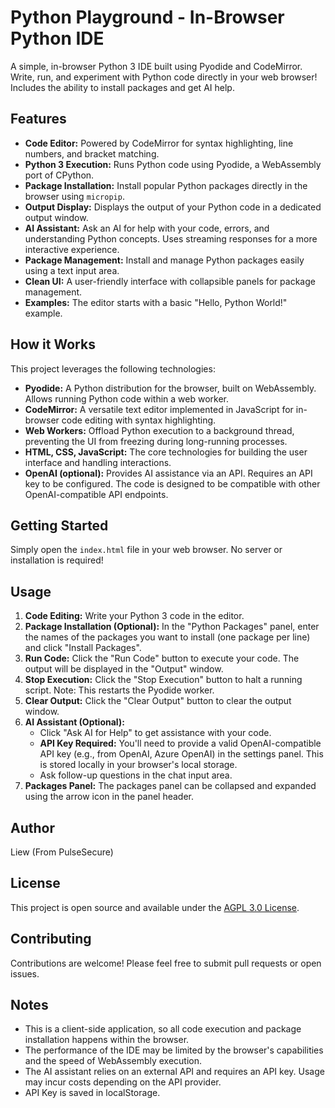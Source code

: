 # Python Playground - In-Browser Python IDE

A simple, in-browser Python 3 IDE built using Pyodide and CodeMirror.  Write, run, and experiment with Python code directly in your web browser!  Includes the ability to install packages and get AI help.

## Features

*   **Code Editor:**  Powered by CodeMirror for syntax highlighting, line numbers, and bracket matching.
*   **Python 3 Execution:** Runs Python code using Pyodide, a WebAssembly port of CPython.
*   **Package Installation:** Install popular Python packages directly in the browser using `micropip`.
*   **Output Display:**  Displays the output of your Python code in a dedicated output window.
*   **AI Assistant:**  Ask an AI for help with your code, errors, and understanding Python concepts.  Uses streaming responses for a more interactive experience.
*   **Package Management:** Install and manage Python packages easily using a text input area.
*   **Clean UI:**  A user-friendly interface with collapsible panels for package management.
*   **Examples:** The editor starts with a basic "Hello, Python World!" example.

## How it Works

This project leverages the following technologies:

*   **Pyodide:**  A Python distribution for the browser, built on WebAssembly.  Allows running Python code within a web worker.
*   **CodeMirror:** A versatile text editor implemented in JavaScript for in-browser code editing with syntax highlighting.
*   **Web Workers:**  Offload Python execution to a background thread, preventing the UI from freezing during long-running processes.
*   **HTML, CSS, JavaScript:** The core technologies for building the user interface and handling interactions.
*   **OpenAI (optional):**  Provides AI assistance via an API.  Requires an API key to be configured.  The code is designed to be compatible with other OpenAI-compatible API endpoints.

## Getting Started

Simply open the `index.html` file in your web browser. No server or installation is required!

## Usage

1.  **Code Editing:** Write your Python 3 code in the editor.
2.  **Package Installation (Optional):** In the "Python Packages" panel, enter the names of the packages you want to install (one package per line) and click "Install Packages".
3.  **Run Code:** Click the "Run Code" button to execute your code. The output will be displayed in the "Output" window.
4.  **Stop Execution:**  Click the "Stop Execution" button to halt a running script.  Note: This restarts the Pyodide worker.
5.  **Clear Output:** Click the "Clear Output" button to clear the output window.
6.  **AI Assistant (Optional):**
    *   Click "Ask AI for Help" to get assistance with your code.
    *   **API Key Required:**  You'll need to provide a valid OpenAI-compatible API key (e.g., from OpenAI, Azure OpenAI) in the settings panel.  This is stored locally in your browser's local storage.
    *   Ask follow-up questions in the chat input area.
7.  **Packages Panel:** The packages panel can be collapsed and expanded using the arrow icon in the panel header.

## Author

Liew (From PulseSecure)

## License

This project is open source and available under the [AGPL 3.0 License](LICENSE).

## Contributing

Contributions are welcome! Please feel free to submit pull requests or open issues.


## Notes

*   This is a client-side application, so all code execution and package installation happens within the browser.
*   The performance of the IDE may be limited by the browser's capabilities and the speed of WebAssembly execution.
*   The AI assistant relies on an external API and requires an API key.  Usage may incur costs depending on the API provider.
*   API Key is saved in localStorage.

